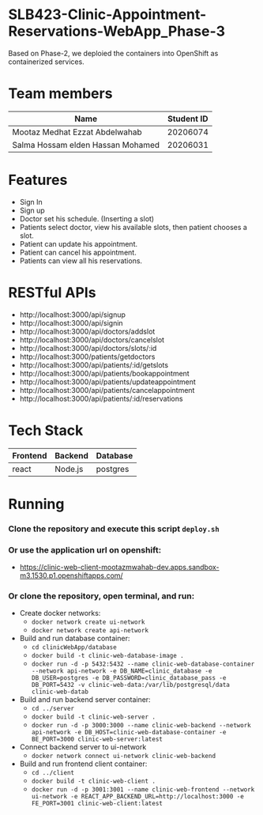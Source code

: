 # SLB423-Clinic-Appointment-Reservations-WebApp_Phase-3
Based on Phase-2, we deploied the containers into OpenShift as containerized services.


# Team members
| Name                                   | Student ID |
| -------------------------------------- | ---------- |
| Mootaz Medhat Ezzat Abdelwahab         |  20206074  |
| Salma Hossam elden Hassan Mohamed      |  20206031  |

# Features
- Sign In 
- Sign up
- Doctor set his schedule. (Inserting a slot)
- Patients select doctor, view his available slots, then patient chooses a slot.
- Patient can update his appointment.
- Patient can cancel his appointment.
- Patients can view all his reservations.

# RESTful APIs
- http://localhost:3000/api/signup
- http://localhost:3000/api/signin
- http://localhost:3000/api/doctors/addslot
- http://localhost:3000/api/doctors/cancelslot
- http://localhost:3000/api/doctors/slots/:id
- http://localhost:3000/patients/getdoctors
- http://localhost:3000/api/patients/:id/getslots
- http://localhost:3000/api/patients/bookappointment
- http://localhost:3000/api/patients/updateappointment
- http://localhost:3000/api/patients/cancelappointment
- http://localhost:3000/api/patients/:id/reservations

# Tech Stack
| Frontend | Backend | Database |
| ---------| --------| -------- |
|   react  | Node.js | postgres |

# Running
### Clone the repository and execute this script `deploy.sh`
### Or use the application url on openshift:
- https://clinic-web-client-mootazmwahab-dev.apps.sandbox-m3.1530.p1.openshiftapps.com/
### Or clone the repository, open terminal, and run:
- Create docker networks:
  - `docker network create ui-network`
  - `docker network create api-network`
- Build and run database container:
  - `cd clinicWebApp/database`
  - `docker build -t clinic-web-database-image .`
  - `docker run -d -p 5432:5432 --name clinic-web-database-container --network api-network -e DB_NAME=clinic_database -e DB_USER=postgres -e DB_PASSWORD=clinic_database_pass -e DB_PORT=5432 -v clinic-web-data:/var/lib/postgresql/data clinic-web-datab`
- Build and run backend server container:
  - `cd ../server`
  - `docker build -t clinic-web-server .`
  - `docker run -d -p 3000:3000 --name clinic-web-backend --network api-network -e DB_HOST=clinic-web-database-container -e BE_PORT=3000 clinic-web-server:latest`
- Connect backend server to ui-network
  - `docker network connect ui-network clinic-web-backend`
- Build and run frontend client container:
  - `cd ../client`
  - `docker build -t clinic-web-client .`
  - `docker run -d -p 3001:3001 --name clinic-web-frontend --network ui-network -e REACT_APP_BACKEND_URL=http://localhost:3000 -e FE_PORT=3001 clinic-web-client:latest`
